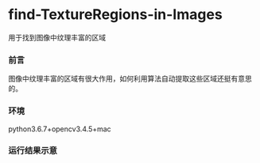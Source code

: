# find-TextureRegions-in-Images
用于找到图像中纹理丰富的区域

### 前言
图像中纹理丰富的区域有很大作用，如何利用算法自动提取这些区域还挺有意思的。
### 环境
python3.6.7+opencv3.4.5+mac
### 运行结果示意


